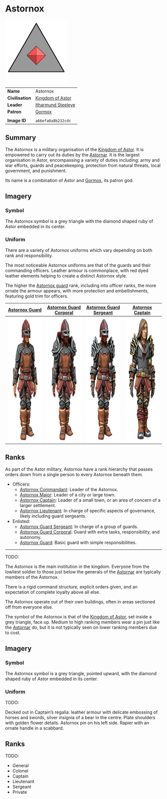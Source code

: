 # Astornox

<img src="https://raw.githubusercontent.com/jesskelsall/astarus-images/main/symbols/a66efa0a8b232cdc.png" height="200" />

|||
| --- | --- |
| **Name** | Astornox | organisation.2
| **Civilisation** | [Kingdom of Astor](../../civilisations/kingdom-of-astor/kingdom-of-astor.md) |
| **Leader** | [Itharmund Steeleye](../../characters/itharmund-steeleye.md) |
| **Patron** | [Gormox](../../gods/deities/gormox.md) |
|||
| **Image ID** | `a66efa0a8b232cdc` |

## Summary

The Astornox is a military organisation of the [Kingdom of Astor](../../civilisations/kingdom-of-astor/kingdom-of-astor.md). It is empowered to carry out its duties by the [Astornar](../astornar.md). It is the largest organisation in Astor, encompassing a variety of duties including: army and war efforts, guards and peacekeeping, protection from natural threats, local government, and punishment.

Its name is a combination of Astor and [Gormox](../../gods/deities/gormox.md), its patron god.

## Imagery

### Symbol

The Astornox symbol is a grey triangle with the diamond shaped ruby of Astor embedded in its center.

### Uniform

There are a variety of Astornox uniforms which vary depending on both rank and responsibility.

The most noticeable Astornox uniforms are that of the guards and their commanding officers. Leather armour is commonplace, with red dyed leather elements helping to create a distinct Astornox style.

The higher the [Astornox guard](ranks/astornox-guard.md) rank, including into officer ranks, the more ornate the armour appears, with more protection and embellishments, featuring gold trim for officers.

| [Astornox Guard](ranks/astornox-guard.md) | [Astornox Guard Corporal](ranks/astornox-guard-corporal.md) | [Astornox Guard Sergeant](ranks/astornox-guard-sergeant.md) | [Astornox Captain](ranks/astornox-captain.md) |
|:---:|:---:|:---:|:---:|
| <img src="https://raw.githubusercontent.com/jesskelsall/astarus-images/main/people/portraits/9c9f53d441e26444.png" height="400" /> | <img src="https://raw.githubusercontent.com/jesskelsall/astarus-images/main/people/portraits/a8d298f784897091.png" height="400" /> | <img src="https://raw.githubusercontent.com/jesskelsall/astarus-images/main/people/portraits/c764616ac3a4a74f.png" height="400" /> | <img src="https://raw.githubusercontent.com/jesskelsall/astarus-images/main/people/portraits/49a0d0222fd95335.png" height="400" /> | 

## Ranks

As part of the Astor military, Astornox have a rank hierarchy that passes orders down from a single person to every Astornox beneath them.

- Officers:
  - [Astornox Commandant](ranks/astornox-commandant.md): Leader of the Astornox.
  - [Astornox Major](ranks/astornox-major.md): Leader of a city or large town.
  - [Astornox Captain](ranks/astornox-captain.md): Leader of a small town, or an area of concern of a larger settlement.
  - [Astornox Lieutenant](ranks/astornox-lieutenant.md): In charge of specific aspects of governance, likely including guard sergeants.
- Enlisted:
  - [Astornox Guard Sergeant](ranks/astornox-guard-sergeant.md): In charge of a group of guards.
  - [Astornox Guard Corporal](ranks/astornox-guard-corporal.md): Guard with extra tasks, responsibility, and autonomy.
  - [Astornox Guard](ranks/astornox-guard.md): Basic guard with simple responsibilities.

---

TODO:

The Astornox is the main institution in the kingdom. Everyone from the lowliest soldier to those just below the generals of the [Astornar](../astornar.md) are typically members of the Astornox.

There is a rigid command structure, explicit orders given, and an expectation of complete loyalty above all else.

The Astornox operate out of their own buildings, often in areas sectioned off from everyone else.

The symbol of the Astornox is that of the [Kingdom of Astor](../../civilisations/kingdom-of-astor/kingdom-of-astor.md), set inside a grey triangle, face up. Medium to high ranking members wear a pin just like the [Astornar](../astornar.md) do, but it is not typically seen on lower ranking members due to cost.

## Imagery

### Symbol

The Astornox symbol is a grey triangle, pointed upward, with the diamond shaped ruby of Astor embedded in its center.

### Uniform

TODO:

Decked out in Captain’s regalia: leather armour with delicate embossing of horses and swords, silver insignia of a bear in the centre. Plate shoulders with golden flower details. Astornox pin on his left side. Rapier with an ornate handle in a scabbard.

## Ranks

TODO:

- General
- Colonel
- Captain
- Lieutenant
- Sergeant
- Private
